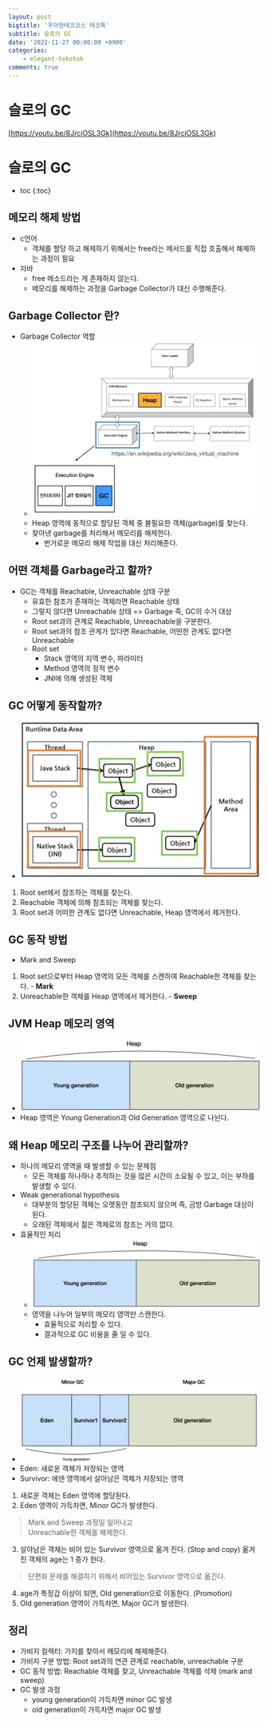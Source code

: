 ```yaml
---
layout: post
bigtitle: '우아한테크코스 테코톡'
subtitle: 슬로의 GC
date: '2022-11-27 00:00:00 +0900'
categories:
    - elegant-tekotok
comments: true
---
```


# 슬로의 GC 
[https://youtu.be/8JrciOSL3Gk](https://youtu.be/8JrciOSL3Gk)

# 슬로의 GC
* toc
{:toc}

## 메모리 해제 방법
+ c언어
  + 객체를 할당 하고 해제하기 위해서는 free라는 메서드를 직접 호출해서 해제하는 과정이 필요 
+ 자바
  + free 메소드라는 게 존재하지 않는다. 
  + 메모리를 해제하는 과정을 Garbage Collector가 대신 수행해준다. 

## Garbage Collector 란?
+ Garbage Collector 역할
  + ![img.png](../../../assets/img/elegant-tekotok/SLOW-GC.png)
  + Heap 영역에 동적으로 할당된 객체 중 불필요한 객체(garbage)를 찾는다.
  + 찾아낸 garbage를 처리해서 메모리를 해제한다.
    + 번거로운 메모리 해제 작업을 대신 처리해준다. 

## 어떤 객체를 Garbage라고 할까?
+ GC는 객체를 Reachable, Unreachable 상태 구분
  + 유효한 참조가 존재하는 객체라면 Reachable 상태
  + 그렇지 않다면 Unreachable 상태 => Garbage 즉, GC의 수거 대상
  + Root set과의 관계로 Reachable, Unreachable을 구분한다.
  + Root set과의 참조 관계가 있다면 Reachable, 어떤한 관계도 없다면 Unreachable
  + Root set
    + Stack 영역의 지역 변수, 파라미터 
    + Method 영역의 정적 변수
    + JNI에 의해 생성된 객체 

## GC 어떻게 동작할까?
+ ![img.png](../../../assets/img/elegant-tekotok/SLOW-GC2.png)
1. Root set에서 참조하는 객체를 찾는다.
2. Reachable 객체에 의해 참조되는 객체를 찾는다. 
3. Root set과 어떠한 관계도 없다면 Unreachable, Heap 영역에서 제거한다.

## GC 동작 방법
+ Mark and Sweep
1. Root set으로부터 Heap 영역의 모든 객체를 스캔하여 Reachable한 객체를 찾는다. - __Mark__
2. Unreachable한 객체를 Heap 영역에서 제거한다. - __Sweep__

## JVM Heap 메모리 영역
+ ![img.png](../../../assets/img/elegant-tekotok/SLOW-GC3.png)
+ Heap 영역은 Young Generation과 Old Generation 영역으로 나뉜다. 

## 왜 Heap 메모리 구조를 나누어 관리할까?
+ 하나의 메모리 영역을 때 발생할 수 있는 문제점
  + 모든 객체를 하나하나 추적하는 것을 많은 시간이 소요될 수 있고, 이는 부하를 발생할 수 있다.
+ Weak generational hypothesis
  + 대부분의 할당된 객체는 오랫동안 참조되지 않으며 즉, 금방 Garbage 대상이 된다.
  + 오래된 객체에서 젊은 객체로의 참조는 거의 없다.
+ 효율적인 처리
  + ![img.png](../../../assets/img/elegant-tekotok/SLOW-GC3.png)
  + 영역을 나누어 일부의 메모리 영역만 스캔한다.
    + 효율적으로 처리할 수 있다.
    + 결과적으로 GC 비용을 줄 일 수 있다. 

## GC 언제 발생할까?
+ ![img.png](../../../assets/img/elegant-tekotok/SLOW-GC4.png)
+ Eden: 새로운 객체가 저장되는 영역
+ Survivor: 에덴 영역에서 살아남은 객체가 저장되는 영역
1. 새로운 객체는 Eden 영역에 할당된다.
2. Eden 영역이 가득차면, Minor GC가 발생한다. <br>
> Mark and Sweep 과정일 일어나고 <br> Unreachable한 객체를 해제한다.
3. 살아남은 객체는 비어 있는 Survivor 영역으로 옮겨 진다. (Stop and copy) 옮겨진 객체의 age는 1 증가 한다. <br>
> 단편화 문제를 해결하기 위해서 비어있는 Survivor 영역으로 옮긴다.
4. age가 특정갑 이상이 되면, Old generation으로 이동한다. (Promotion)
5. Old generation 영역이 가득차면, Major GC가 발생한다. 

## 정리
+ 가비지 컬렉터: 가지를 찾아서 메모리에 해제해준다.
+ 가비지 구분 방법: Root set과의 연관 관계로 reachable, unreachable 구분
+ GC 동작 방법: Reachable 객체를 찾고, Unreachable 객체를 삭제 (mark and sweep)
+ GC 발생 과정
  + young generation이 가득차면 minor GC 발생
  + old generation이 가득차면 major GC 발생
